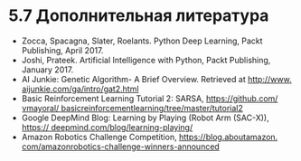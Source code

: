 # 5.7 Дополнительная литература

* Zocca, Spacagna, Slater, Roelants. Python Deep Learning, Packt Publishing, April 2017.
* Joshi, Prateek. Artificial Intelligence with Python, Packt Publishing, January 2017.
* AI Junkie: Genetic Algorithm- A Brief Overview. Retrieved at [http:/​/​www.​aijunkie.​com/​ga/​intro/​gat2.​html](http://www.ai-junkie.com/ga/intro/gat2.html)
* Basic Reinforcement Learning Tutorial 2: SARSA, [https:/​/​github.​com/​vmayoral/ basic​reinforcement​learning/​tree/​master/​tutorial2](https://github.com/vmayoral/basic_reinforcement_learning/tree/master/tutorial2)
* Google DeepMind Blog: Learning by Playing \(Robot Arm \(SAC-X\)\),[ https:/​/ deepmind.​com/​blog/​learning-​playing/​](https://deepmind.com/blog/article/learning-playing)
* Amazon Robotics Challenge Competition, [https:/​/​blog.​aboutamazon.​com/​amazonrobotics-​challenge-​winners-​announced](https://blog.aboutamazon.com/amazon-robotics-challenge-winners-announced)



